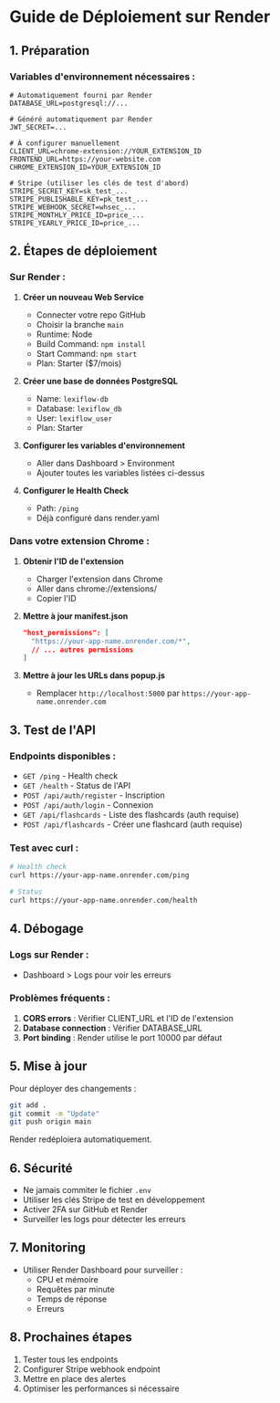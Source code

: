 # Guide de Déploiement sur Render

## 1. Préparation

### Variables d'environnement nécessaires :

```env
# Automatiquement fourni par Render
DATABASE_URL=postgresql://...

# Généré automatiquement par Render
JWT_SECRET=...

# À configurer manuellement
CLIENT_URL=chrome-extension://YOUR_EXTENSION_ID
FRONTEND_URL=https://your-website.com
CHROME_EXTENSION_ID=YOUR_EXTENSION_ID

# Stripe (utiliser les clés de test d'abord)
STRIPE_SECRET_KEY=sk_test_...
STRIPE_PUBLISHABLE_KEY=pk_test_...
STRIPE_WEBHOOK_SECRET=whsec_...
STRIPE_MONTHLY_PRICE_ID=price_...
STRIPE_YEARLY_PRICE_ID=price_...
```

## 2. Étapes de déploiement

### Sur Render :

1. **Créer un nouveau Web Service**
   - Connecter votre repo GitHub
   - Choisir la branche `main`
   - Runtime: Node
   - Build Command: `npm install`
   - Start Command: `npm start`
   - Plan: Starter ($7/mois)

2. **Créer une base de données PostgreSQL**
   - Name: `lexiflow-db`
   - Database: `lexiflow_db`
   - User: `lexiflow_user`
   - Plan: Starter

3. **Configurer les variables d'environnement**
   - Aller dans Dashboard > Environment
   - Ajouter toutes les variables listées ci-dessus

4. **Configurer le Health Check**
   - Path: `/ping`
   - Déjà configuré dans render.yaml

### Dans votre extension Chrome :

1. **Obtenir l'ID de l'extension**
   - Charger l'extension dans Chrome
   - Aller dans chrome://extensions/
   - Copier l'ID

2. **Mettre à jour manifest.json**
   ```json
   "host_permissions": [
     "https://your-app-name.onrender.com/*",
     // ... autres permissions
   ]
   ```

3. **Mettre à jour les URLs dans popup.js**
   - Remplacer `http://localhost:5000` par `https://your-app-name.onrender.com`

## 3. Test de l'API

### Endpoints disponibles :
- `GET /ping` - Health check
- `GET /health` - Status de l'API
- `POST /api/auth/register` - Inscription
- `POST /api/auth/login` - Connexion
- `GET /api/flashcards` - Liste des flashcards (auth requise)
- `POST /api/flashcards` - Créer une flashcard (auth requise)

### Test avec curl :
```bash
# Health check
curl https://your-app-name.onrender.com/ping

# Status
curl https://your-app-name.onrender.com/health
```

## 4. Débogage

### Logs sur Render :
- Dashboard > Logs pour voir les erreurs

### Problèmes fréquents :
1. **CORS errors** : Vérifier CLIENT_URL et l'ID de l'extension
2. **Database connection** : Vérifier DATABASE_URL
3. **Port binding** : Render utilise le port 10000 par défaut

## 5. Mise à jour

Pour déployer des changements :
```bash
git add .
git commit -m "Update"
git push origin main
```

Render redéploiera automatiquement.

## 6. Sécurité

- Ne jamais commiter le fichier `.env`
- Utiliser les clés Stripe de test en développement
- Activer 2FA sur GitHub et Render
- Surveiller les logs pour détecter les erreurs

## 7. Monitoring

- Utiliser Render Dashboard pour surveiller :
  - CPU et mémoire
  - Requêtes par minute
  - Temps de réponse
  - Erreurs

## 8. Prochaines étapes

1. Tester tous les endpoints
2. Configurer Stripe webhook endpoint
3. Mettre en place des alertes
4. Optimiser les performances si nécessaire